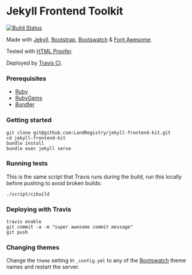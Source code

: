Jekyll Frontend Toolkit
===================
[![Build Status](https://travis-ci.org/LandRegistry/jekyll-frontend-kit.svg?branch=master)](https://travis-ci.org/LandRegistry/jekyll-frontend-kit)

Made with [Jekyll](http://jekyllrb.com/), [Bootstrap](http://getbootstrap.com/), [Bootswatch](http://bootswatch.com/) & [Font Awesome](http://fortawesome.github.io/Font-Awesome/).

Tested with [HTML Proofer](https://github.com/gjtorikian/html-proofer).

Deployed by [Travis CI](https://travis-ci.org/).

### Prerequisites 
* [Ruby](https://www.ruby-lang.org/en/downloads/)
* [RubyGems](http://rubygems.org/pages/download)
* [Bundler](http://bundler.io/)

### Getting started
```
git clone git@github.com:LandRegistry/jekyll-frontend-kit.git
cd jekyll-frontend-kit
bundle install
bundle exec jekyll serve
```

### Running tests
This is the same script that Travis runs during the build, run this locally before pushing to avoid broken builds:
```
./script/cibuild
```

### Deploying with Travis
```
travis enable
git commit -a -m "super awesome commit message"
git push
```

### Changing themes
Change the ```theme``` setting in ```_config.yml``` to any of the [Bootswatch](http://bootswatch.com/) theme names and restart the server.
